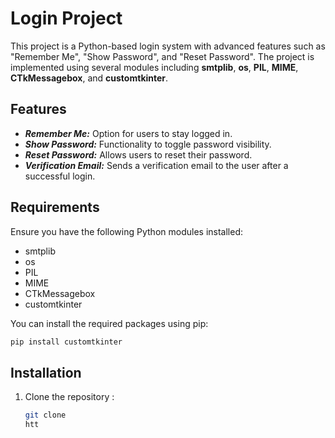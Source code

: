 # Login Project

This project is a Python-based login system with advanced features such as "Remember Me", "Show Password", and "Reset Password".
The project is implemented using several modules including **smtplib**, **os**, **PIL**, **MIME**, **CTkMessagebox**, and **customtkinter**.

## Features

- ***Remember Me:*** Option for users to stay logged in.
- ***Show Password:*** Functionality to toggle password visibility.
- ***Reset Password:*** Allows users to reset their password.
- ***Verification Email:*** Sends a verification email to the user after a successful login.

## Requirements

Ensure you have the following Python modules installed:

- smtplib
- os
- PIL
- MIME
- CTkMessagebox
- customtkinter

You can install the required packages using pip:

```bash
pip install customtkinter
```
## Installation

1. Clone the repository :
   ``` bash
   git clone
   htt





